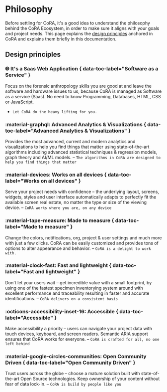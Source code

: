 # Philosophy

Before settling for CoRA, it's a good idea to understand the philosophy behind the
CoRA Ecosystem, in order to make sure it aligns with your goals and project needs.
This page explains the [design principles] anchored in CoRA and explains them 
briefly in this documentation.

  [design principles]: #design-principles

## Design principles

### :globe_with_meridians:  It's a Saas Web Application { data-toc-label="Software as a Service" }

Focus on the forensic anthropology skills you are good at and leave the software and hardware issues to us, because CoRA is managed as Software as a service (Saas). No need to know Programming, Databases, HTML, CSS or JavaScript.
- `Let CoRA do the heavy lifting for you.`

### :material-graphql:  Advanced Analytics & Visualizations { data-toc-label="Advanced Analytics & Visualizations" }

Provides the most advanced, current and modern analytics and visualizations to help you find things that matter using state-of-the-art algorithms including advanced statistical techniques & regression models, graph theory and AI/ML models.
– `The algorithms in CoRA are designed to help you find things that matter`

### :material-devices: Works on all devices { data-toc-label="Works on all devices" }

Serve your project needs with confidence – the underlying layout, screens, widgets, styles and user interface automatically adapts to perfectly fit the available screen real estate, no matter the type or size of the viewing device.
– `CoRA works where you are, on any device`

### :material-tape-measure: Made to measure { data-toc-label="Made to measure" }
Change the colors, notifications, org, project & user settings and much more with just a few clicks. CoRA can be easily customized and provides tons of options to alter appearance and behavior.
– `CoRA is a delight to work with.`

### :material-clock-fast: Fast and lightweight { data-toc-label="Fast and lightweight" }
Don't let your users wait – get incredible value with a small footprint, by using one of the fastest specimen inventorying system around with excellent performance and traceability resulting in faster and accurate identifications.
– `CoRA delivers on a consistent basis`

### :octicons-accessibility-inset-16: Accessible { data-toc-label="Accessible" }
Make accessibility a priority – users can navigate your project data with touch devices, keyboard, and screen readers. Semantic ARIA support ensures that CoRA works for everyone.
– `CoRA is crafted for all, no one left behind`

### :material-google-circles-communities: Open Community Driven { data-toc-label="Open Community Driven" }
Trust users across the globe – choose a mature solution built with state-of-the-art Open Source technologies. Keep ownership of your content without fear of data lock-in.
– `CoRA is build by people like you`
